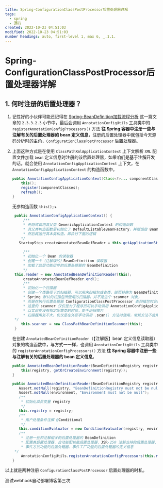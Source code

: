 ```yaml
---
title: Spring-ConfigurationClassPostProcessor后置处理器详解
tags:
  - spring
  - 源码
created: 2022-10-23 04:51:03
modified: 2022-10-23 04:51:03
number headings: auto, first-level 1, max 6, _.1.1.
---
```


# Spring-ConfigurationClassPostProcessor后置处理器详解

## 1. 何时注册的后置处理器？

1. 记性好的小伙伴可能还记得在 [Spring-BeanDefinition加载流程分析](Spring-BeanDefinition加载流程分析.md) 这一篇文章的 `2.3.3.2.3` 小节中，最后会调用 `AnnotationConfigUtils` 工具类中的 `registerAnnotationConfigProcessors()` 方法 **往 Spring 容器中注册一些与注解有关的后置处理器的 bean 定义信息**，注册的后置处理器中就包括今天源码分析时的主角，`ConfigurationClassPostProcessor` 后置处理器。
2. 上面这种方式是在使用 `ClassPathXmlApplicationContext` 上下文解析 `XML` 配置文件加载 `bean` 定义信息时注册的该后置处理器，如果咱们是基于注解开发的话，就会使用 `AnnotationConfigApplicationContext` 上下文，在 `AnnotationConfigApplicationContext` 的构造函数中，

   ```java
   public AnnotationConfigApplicationContext(Class<?>... componentClasses) {
       this();
       register(componentClasses);
       refresh();
   }
   ```

   无参构造函数 `this();`⤵
   
   ```java
	public AnnotationConfigApplicationContext() {  
	    /**  
	    * 先隐式调用其父类 GenericApplicationContext 的构造函数  
	    * 其父类构造函数里初始化了 DefaultListableBeanFactory，并赋值给 BeanFactory  
	    * 然后再运行其本类构造，即执行下面的逻辑  
       */  
      StartupStep createAnnotatedBeanDefReader = this.getApplicationStartup().start("spring.context.annotated-bean-reader.create");  
	 
	    /**  
	    * 初始化一个 Bean 的读取器  
	    * 创建一个（注解版的）BeanDefinition 读取器  
	    * 加载了底层功能组件的后置处理器的 BeanDefinition  
	    */   
   	this.reader = new AnnotatedBeanDefinitionReader(this);  
		createAnnotatedBeanDefReader.end();  
	    /**  
	    * 初始化一个扫描器  
	    * 创建一个类路径下的扫描器，可以用来扫描包或者类，继而转换为 BeanDefinition  
	    * Spring 默认的扫描包所使用的扫描器，并不是这个 scanner 对象，  
	    * 而是在执行后置处理器 ConfigurationClassPostProcessor 去扫描包时会新创建一个 ClassPathBeanDefinitionScanner 对象  
	    * 这里的 scanner 仅仅是为了程序员可以手动调用 AnnotationConfigApplicationContext#scanner() 方法，  
	    * 以实现在没有指定配置类的时候，能手动扫描包  
	    * 扫描器用处不大，仅仅是在外部手动调用 .scan() 方法时使用，常规方法不会用到这个 Scanner 对象的  
    */  
	   this.scanner = new ClassPathBeanDefinitionScanner(this);  
	}  
	```
	
	在创建 `AnnotatedBeanDefinitionReader`（【注解版】bean 定义信息读取器）对象的构造函数中，与方式一一样，也调用 `AnnotationConfigUtils` 工具类中的 `registerAnnotationConfigProcessors()` 方法 **往 Spring 容器中注册一些与注解有关的后置处理器的 bean 定义信息**。
	
	```java
	public AnnotatedBeanDefinitionReader(BeanDefinitionRegistry registry) {
	    this(registry, getOrCreateEnvironment(registry));
	}
	
	public AnnotatedBeanDefinitionReader(BeanDefinitionRegistry registry, Environment environment) {  
       Assert.notNull(registry, "BeanDefinitionRegistry must not be null");  
       Assert.notNull(environment, "Environment must not be null");  
       /**  
        * 初始化成员变量 registry  
        */   
       this.registry = registry;  
       /**  
        * 用户处理条件注解 @Conditional  
        */   
       this.conditionEvaluator = new ConditionEvaluator(registry, environment, null);  
       /**  
        * 注册一些和注解相关的后置处理器的 BeanDefinition  
        * 配置类后置处理器、自动装配功能后置处理器、JSR-250 注解支持的后置处理器、JPA 功能支持的后置处理器、  
        * 事件方法功能的后置处理器、事件工厂功能的后置处理器的定义信息  
     */  
	    AnnotationConfigUtils.registerAnnotationConfigProcessors(this.registry);  
	}
	```

以上就是两种注册 `ConfigurationClassPostProcessor` 后置处理器的时机。

测试webhook自动部署博客第三次